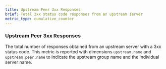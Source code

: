 ```yaml
---
title: Upstream Peer 3xx Responses
brief: Total 3xx status code responses from an upstream server
metric_type: cumulative_counter
---
```

### Upstream Peer 3xx Responses
The total number of responses obtained from an upstream server with a 3xx status code. This metric is reported with
dimensions `upstream.name` and `upstream.peer.name` to indicate the upstream group name and the individual server name.

